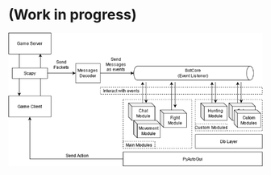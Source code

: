 # (Work in progress)
![alt text](https://github.com/AbdSab/dofus-bot-modulable/blob/master/architecture.png?raw=true)
